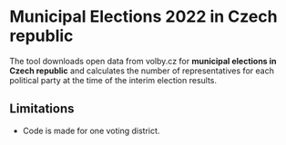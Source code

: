 # Municipal Elections 2022 in Czech republic

The tool downloads open data from volby.cz for **municipal elections in Czech republic** and calculates the number of representatives for each political party at the time of the interim election results.

## Limitations

- Code is made for one voting district.